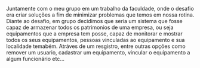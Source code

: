 Juntamente com o meu grupo em um trabalho da faculdade, onde o desafio era criar soluções a fim de minimizar problemas que temos em nossa rotina.
Diante ao desafio, em grupo decidimos que seria um sistema que fosse capaz de armazenar todos os patrimonios de uma empresa, ou seja equipamentos que a empresa tem posse, capaz de monitorar e mostrar todos os seus equipamentos, pessoas vinculadas ao equipamento e sua localidade temabém.
Atráves de um resgistro, entre outras opções como remover um usuario, cadastrar um equipamento, vincular o equipamento a algum funcionário etc...
